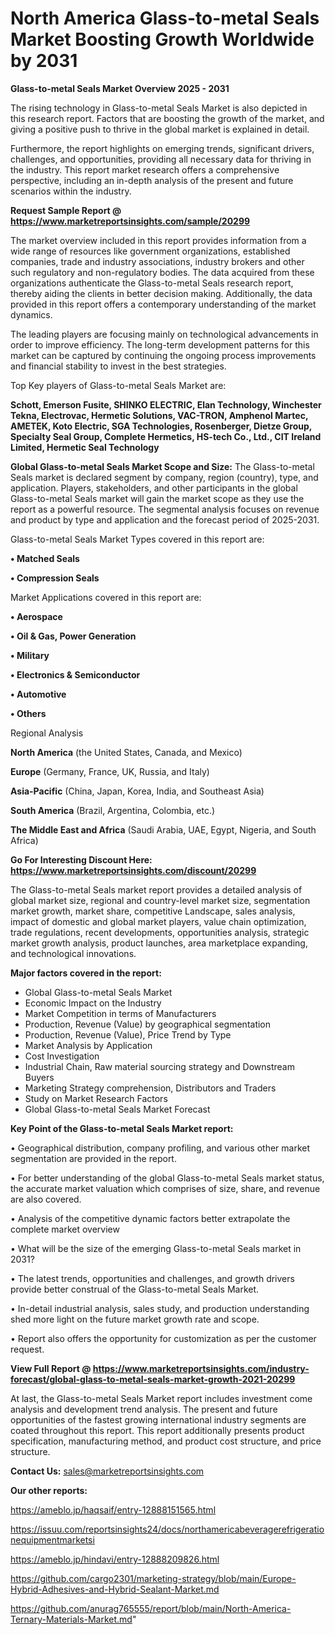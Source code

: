 # North America Glass-to-metal Seals Market Boosting Growth Worldwide by 2031

<Strong> Glass-to-metal Seals Market Overview 2025 - 2031</strong>

The rising technology in Glass-to-metal Seals Market is also depicted in this research report. Factors that are boosting the growth of the market, and giving a positive push to thrive in the global market is explained in detail.

Furthermore, the report highlights on emerging trends, significant drivers, challenges, and opportunities, providing all necessary data for thriving in the industry. This report market research offers a comprehensive perspective, including an in-depth analysis of the present and future scenarios within the industry.

<strong>Request Sample Report @ <a href=https://www.marketreportsinsights.com/sample/20299>https://www.marketreportsinsights.com/sample/20299</a></strong>

The market overview included in this report provides information from a wide range of resources like government organizations, established companies, trade and industry associations, industry brokers and other such regulatory and non-regulatory bodies. The data acquired from these organizations authenticate the Glass-to-metal Seals research report, thereby aiding the clients in better decision making. Additionally, the data provided in this report offers a contemporary understanding of the market dynamics.

The leading players are focusing mainly on technological advancements in order to improve efficiency. The long-term development patterns for this market can be captured by continuing the ongoing process improvements and financial stability to invest in the best strategies.

Top Key players of Glass-to-metal Seals Market are:

<strong>Schott, Emerson Fusite, SHINKO ELECTRIC, Elan Technology, Winchester Tekna, Electrovac, Hermetic Solutions, VAC-TRON, Amphenol Martec, AMETEK, Koto Electric, SGA Technologies, Rosenberger, Dietze Group, Specialty Seal Group, Complete Hermetics, HS-tech Co., Ltd., CIT Ireland Limited, Hermetic Seal Technology</strong>

<strong><b>Global Glass-to-metal Seals Market Scope and Size:</b></strong>
The Glass-to-metal Seals market is declared segment by company, region (country), type, and application. Players, stakeholders, and other participants in the global Glass-to-metal Seals market will gain the market scope as they use the report as a powerful resource. The segmental analysis focuses on revenue and product by type and application and the forecast period of 2025-2031.

Glass-to-metal Seals Market Types covered in this report are:

<strong>• Matched Seals

• Compression Seals</strong>

Market Applications covered in this report are:

<strong>• Aerospace

• Oil & Gas, Power Generation

• Military

• Electronics & Semiconductor

• Automotive

• Others</strong> 

Regional Analysis

<strong>North America</strong> (the United States, Canada, and Mexico)

<strong>Europe</strong> (Germany, France, UK, Russia, and Italy)

<strong>Asia-Pacific</strong> (China, Japan, Korea, India, and Southeast Asia)

<strong>South America</strong> (Brazil, Argentina, Colombia, etc.)

<strong>The Middle East and Africa</strong> (Saudi Arabia, UAE, Egypt, Nigeria, and South Africa)

<strong>Go For Interesting Discount Here: <a href=https://www.marketreportsinsights.com/discount/20299>https://www.marketreportsinsights.com/discount/20299</a></strong>

The Glass-to-metal Seals market report provides a detailed analysis of global market size, regional and country-level market size, segmentation market growth, market share, competitive Landscape, sales analysis, impact of domestic and global market players, value chain optimization, trade regulations, recent developments, opportunities analysis, strategic market growth analysis, product launches, area marketplace expanding, and technological innovations.

<strong><b>Major factors covered in the report:</b></strong>
<ul>
  <li>Global Glass-to-metal Seals Market </li>
  <li>Economic Impact on the Industry</li>
  <li>Market Competition in terms of Manufacturers</li>
  <li>Production, Revenue (Value) by geographical segmentation</li>
  <li>Production, Revenue (Value), Price Trend by Type</li>
  <li>Market Analysis by Application</li>
  <li>Cost Investigation</li>
  <li>Industrial Chain, Raw material sourcing strategy and Downstream Buyers</li>
  <li>Marketing Strategy comprehension, Distributors and Traders</li>
  <li>Study on Market Research Factors</li>
  <li>Global Glass-to-metal Seals Market Forecast</li>
</ul>

<strong><b>Key Point of the Glass-to-metal Seals Market report:</b></strong>

• Geographical distribution, company profiling, and various other market segmentation are provided in the report.

• For better understanding of the global Glass-to-metal Seals market status, the accurate market valuation which comprises of size, share, and revenue are also covered.

• Analysis of the competitive dynamic factors better extrapolate the complete market overview

• What will be the size of the emerging Glass-to-metal Seals market in 2031?

• The latest trends, opportunities and challenges, and growth drivers provide better construal of the Glass-to-metal Seals Market.

• In-detail industrial analysis, sales study, and production understanding shed more light on the future market growth rate and scope.

• Report also offers the opportunity for customization as per the customer request.

<strong><b>View Full Report @ <a href=https://www.marketreportsinsights.com/industry-forecast/global-glass-to-metal-seals-market-growth-2021-20299>https://www.marketreportsinsights.com/industry-forecast/global-glass-to-metal-seals-market-growth-2021-20299</a></b></strong>


At last, the Glass-to-metal Seals Market report includes investment come analysis and development trend analysis. The present and future opportunities of the fastest growing international industry segments are coated throughout this report. This report additionally presents product specification, manufacturing method, and product cost structure, and price structure.

<strong>Contact Us:</strong>
sales@marketreportsinsights.com

<strong>Our other reports:</strong>

<a href=https://ameblo.jp/haqsaif/entry-12888151565.html>https://ameblo.jp/haqsaif/entry-12888151565.html</a>

<a href=https://issuu.com/reportsinsights24/docs/northamericabeveragerefrigerationequipmentmarketsi>https://issuu.com/reportsinsights24/docs/northamericabeveragerefrigerationequipmentmarketsi</a>

<a href=https://ameblo.jp/hindavi/entry-12888209826.html>https://ameblo.jp/hindavi/entry-12888209826.html</a>

<a href=https://github.com/cargo2301/marketing-strategy/blob/main/Europe-Hybrid-Adhesives-and-Hybrid-Sealant-Market.md>https://github.com/cargo2301/marketing-strategy/blob/main/Europe-Hybrid-Adhesives-and-Hybrid-Sealant-Market.md</a>

<a href=https://github.com/anurag765555/report/blob/main/North-America-Ternary-Materials-Market.md>https://github.com/anurag765555/report/blob/main/North-America-Ternary-Materials-Market.md</a>"
